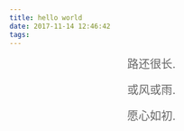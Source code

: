 ```yaml
---
title: hello world
date: 2017-11-14 12:46:42
tags:
---
```

<center style="color:#666;font-size:20px">
 路还很长.
</center>
<br>
<center style="color:#666;font-size:20px">
 或风或雨.
</center>
<br>
<center style="color:#666;font-size:20px">
 愿心如初.
</center>